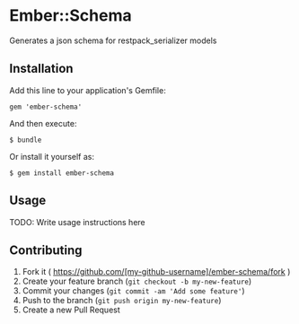 # Ember::Schema

Generates a json schema for restpack_serializer models

## Installation

Add this line to your application's Gemfile:

    gem 'ember-schema'

And then execute:

    $ bundle

Or install it yourself as:

    $ gem install ember-schema

## Usage

TODO: Write usage instructions here

## Contributing

1. Fork it ( https://github.com/[my-github-username]/ember-schema/fork )
2. Create your feature branch (`git checkout -b my-new-feature`)
3. Commit your changes (`git commit -am 'Add some feature'`)
4. Push to the branch (`git push origin my-new-feature`)
5. Create a new Pull Request
